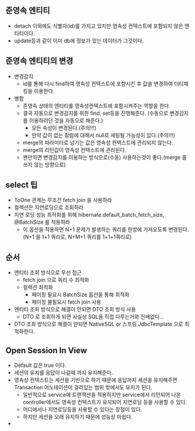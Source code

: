 ## 준영속 엔티티
- detach 이외에도 식별자(id)를 가지고 있지만 영속성 컨텍스트에 포함되지 않은 엔티티이다.
- update등과 같이 이미 db에 정보가 있는 데이터가 그것이다.

## 준영속 엔티티의 변경
- 변경감지
  - id를 통해 다시 find하여 영속성 컨텍스트에 포함시킨 후 값을 변경하여 더티체킹을 이용한다.
- 병합
  - 준영속 상태의 엔티티를 영속성컨텍스트에 포함시켜주는 역할을 한다.
  - 결국 자동으로 변경감지를 위한 find, set등을 진행해준다. (수동으로 변경감지를 이용하려던 것을 자동으로 해준다.)
    - 모든 속성이 변경된다.(주의!!!)
    - 만약 값이 없는 칼럼에 대해서 null로 세팅될 가능성이 있다.(주의!!!)
  - merge의 파라미터로 넘기는 값은 영속성 컨텍스트에 관리되지 않는다.
  - merge의 리턴값이 영속성 컨텍스트에 관리된다.
  - 왠만하면 변경감지를 이용하는 방식으로(수동) 사용하는것이 좋다.(merge 를 쓰지 않는 방향으로)

## select 팁
- ToOne 관계는 무조건 fetch join 을 사용하라
- 컬렉션은 지연로딩으로 조회하라
- 지연 로딩 성능 최적화를 위해 hibernate.default_batch_fetch_size, @BatchSize 를 적용하라
  - 이 옵션을 적용하면 N+1 문제가 발생하는 쿼리를 한방에 가져오도록 변경된다.(N+1 을 1+1 쿼리로, N+M+1 쿼리를 1+1+1쿼리로)

## 순서
- 엔티티 조회 방식으로 우선 접근
  - fetch join 으로 쿼리 수 최적화
  - 컬렉션 최적화
    - 페이징 필요시 BatchSize 옵션을 통해 최적화
    - 페이징 불필요시 fetch join 사용
- 엔티티 조회 방식으로 해결이 안되면 DTO 조회 방식 사용
  - DTO 로 조회하게 되면 사실상 SQL을 직접 다루는거와 진배없다...
- DTO 조회 방식으로 해결이 안되면 NativeSQL or 스프링 JdbcTemplate 으로 최적화한다.

## Open Session In View
- Default 값은 true 이다.
- 세션의 유지를 응답이 나갈때 까지 유지해준다.
- 영속성 컨텍스트는 세션을 기반으로 하기 때문에 응답까지 세션을 유지해주면 Transaction 어노테이션이 걸려있는 범위 밖에서도 유지가 된다.
  - 일반적으로 service에 트랜잭션을 적용하지만 service에서 리턴되어 나온 controller에서도 영속성 컨텍스트가 유지되어 지연로딩 등을 사용할 수 있다.
  - 어디에서나 지연로딩등을 사용할 수 있다는 장점이 있다.
  - 하지만 세션을 오래 유지하기 때문에 성능상 아쉽다.
- 
